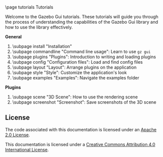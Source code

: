 \page tutorials Tutorials

Welcome to the Gazebo Gui tutorials. These tutorials
will guide you through the process of understanding the capabilities of the
Gazebo Gui library and how to use the library effectively.


**General**

1. \subpage install "Installation"
2. \subpage commandline "Command line usage": Learn to use `gz gui`
3. \subpage plugins "Plugins": Introduction to writing and loading plugins
4. \subpage config "Configuration files": Load and find config files
5. \subpage layout "Layout": Arrange plugins on the application
6. \subpage style "Style": Customize the application's look
7. \subpage examples "Examples": Navigate the examples folder

**Plugins**

1. \subpage scene "3D Scene": How to use the rendering scene
2. \subpage screenshot "Screenshot": Save screenshots of the 3D scene

## License

The code associated with this documentation is licensed under an [Apache 2.0 License](https://www.apache.org/licenses/LICENSE-2.0).

This documentation is licensed under a [Creative Commons Attribution 4.0 International License](http://creativecommons.org/licenses/by/4.0/).
